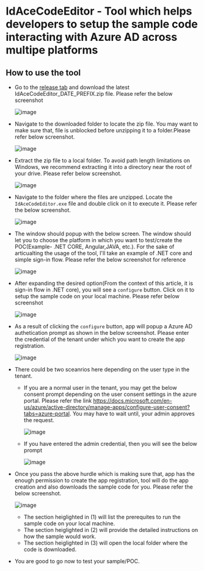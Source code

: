 # IdAceCodeEditor - Tool which helps developers to setup the sample code interacting with Azure AD across multipe platforms

## How to use the tool

- Go to the [release tab](https://github.com/PramodKumarHK89/IdAceCodeEditor/releases) and download the latest IdAceCodeEditor_DATE_PREFIX.zip file. Please refer the below screenshot 
 
  ![image](https://user-images.githubusercontent.com/62542910/163988441-c29e7d9d-6503-4438-81d0-ef48a90cdd61.png)
  
- Navigate to the downloaded folder to locate the zip file. You may want to make sure that, file is unblocked before unzipping it to a folder.Please refer below screenshot.
  
  ![image](https://user-images.githubusercontent.com/62542910/163988784-5a11a3a1-4d4e-445d-a356-ecbda87b2d37.png)
  
- Extract the zip file to a local folder. To avoid path length limitations on Windows, we recommend extracting it into a directory near the root of your drive. Please refer below screenshot.

  ![image](https://user-images.githubusercontent.com/62542910/163816428-98c1bbf8-c1da-4288-9824-f71aa49dd87f.png)

- Navigate to the folder where the files are unzipped. Locate the `IdAceCodeEditor.exe` file and double click on it to execute it. Please refer the below screenshot.

  ![image](https://user-images.githubusercontent.com/62542910/163816900-a9353835-764b-4b7c-ab12-f9250ebd2888.png)

- The window should popup with the below screen. The window should let you to choose the platform in which you want to test/create the POC(Example- .NET CORE, Angular,JAVA, etc.). For the sake of articualting the usage of the tool, I'll take an example of .NET core and simple sign-in flow. Please refer the below screenshot for reference

  ![image](https://user-images.githubusercontent.com/62542910/163817828-2bc0c55e-e468-4bd2-8095-6309ca06c697.png)

- After expanding the desired option(From the context of this article, it is sign-in flow in .NET core), you will see a `configure` button. Click on it to setup the sample code on your local machine. Please refer below screenshot

  ![image](https://user-images.githubusercontent.com/62542910/163818358-fe3bdab7-3a94-4472-b920-01d0d7bf7f13.png)

- As a result of clicking the `configure` button, app will popup a Azure AD authetication prompt as shown in the below screenshot. Please enter the credential of the tenant under which you want to create the app registration. 

  ![image](https://user-images.githubusercontent.com/62542910/163818736-727e0623-1369-4446-93d2-c06369f7718a.png)

- There could be two sceanrios here depending on the user type in the tenant. 
  - If you are a normal user in the tenant, you may get the below consent prompt depending on the user consent settings in the azure portal. Please refer the link https://docs.microsoft.com/en-us/azure/active-directory/manage-apps/configure-user-consent?tabs=azure-portal. You may have to wait until, your admin approves the request. 
     
     ![image](https://user-images.githubusercontent.com/62542910/163821155-6860cc41-3bd3-4e6d-af42-f635996d7658.png)
     
  - If you have entered the admin credential, then you will see the below prompt
  
    ![image](https://user-images.githubusercontent.com/62542910/163821326-45454624-6aa4-4068-993e-4b87a0dbf4d7.png)

- Once you pass the above hurdle which is making sure that, app has the enough permission to create the app registration, tool will do the app creation and also downloads the sample code for you. Please refer the below screenshot. 

  ![image](https://user-images.githubusercontent.com/62542910/163822328-75f29c70-de47-4ad0-92ca-cc64303a29bc.png)
  
  - The section heiglighted in (1) will list the  prerequites to run the sample code on your local machine. 
  - The section heiglighted in (2) will provide the detailed instructions on how the sample would work.
  - The section heiglighted in (3) will open the local folder where the code is downloaded.

- You are good to go now to test your sample/POC. 

